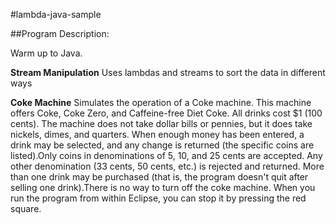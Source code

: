 #lambda-java-sample

##Program Description:

Warm up to Java.

**Stream Manipulation**
Uses lambdas and streams to sort the data in different ways


**Coke Machine**
Simulates the operation of a Coke machine. This machine offers Coke, Coke Zero, and Caffeine-free Diet Coke. All drinks cost $1 (100 cents). The machine does not take dollar bills or pennies, but it does take nickels, dimes, and quarters. When enough money has been entered, a drink may be selected, and any change is returned (the specific coins are listed).Only coins in denominations of 5, 10, and 25 cents are accepted. Any other denomination (33 cents, 50 cents, etc.) is rejected and returned. More than one drink may be purchased (that is, the program doesn't quit after selling one drink).There is no way to turn off the coke machine. When you run the program from within Eclipse, you can stop it by pressing the red square.


